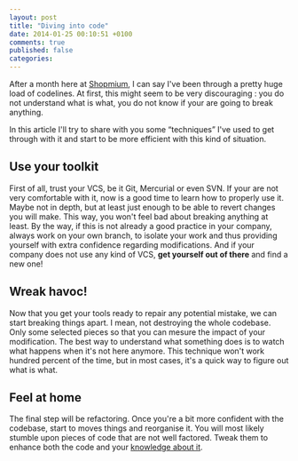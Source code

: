 ```yaml
---
layout: post
title: "Diving into code"
date: 2014-01-25 00:10:51 +0100
comments: true
published: false
categories:
---
```

After a month here at [Shopmium](http://www.shopmium.com), I can say I've been
through a pretty huge load of codelines.  At first, this might seem to be very
discouraging : you do not understand what is what, you do not know if your are
going to break anything.

In this article I'll try to share with you some “techniques” I've used to get
through with it and start to be more efficient with this kind of situation.

<!-- more -->

## Use your toolkit

First of all, trust your VCS, be it Git, Mercurial or even SVN. If your are
not very comfortable with it, now is a good time to learn how to properly use
it. Maybe not in depth, but at least just enough to be able to revert changes
you will make. This way, you won't feel bad about breaking anything at least.
By the way, if this is not already a good practice in your company, always
work on your own branch, to isolate your work and thus providing yourself with
extra confidence regarding modifications. And if your company does not use any
kind of VCS, **get yourself out of there** and find a new one!

## Wreak havoc!

Now that you get your tools ready to repair any potential mistake, we can
start breaking things apart. I mean, not destroying the whole codebase. Only
some selected pieces so that you can mesure the impact of your modification.
The best way to understand what something does is to watch what happens when
it's not here anymore. This technique won't work hundred percent of the time,
but in most cases, it's a quick way to figure out what is what.

## Feel at home

The final step will be refactoring. Once you're a bit more confident with the
codebase, start to moves things and reorganise it. You will most likely stumble
upon pieces of code that are not well factored. Tweak them to enhance both the
code and your [knowledge about it](/blog/2014/01/19/the-art-of-refactoring/).
